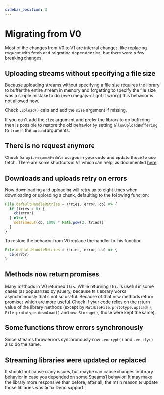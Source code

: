 ```yaml
---
sidebar_position: 3
---
```


# Migrating from V0

Most of the changes from V0 to V1 are internal changes, like replacing request with fetch and migrating dependencies, but there were a few breaking changes.

## Uploading streams without specifying a file size

Because uploading streams without specifying a file size requires the library to buffer the entire stream in memory and forgetting to specify the file size was a simple mistake to do (even megajs-cli got it wrong) this behavior is not allowed now.

Check `.upload()` calls and add the `size` argument if missing.

If you can't add the `size` argument and prefer the library to do buffering then is possible to restore the old behavior by setting `allowUploadBuffering` to `true` in the `upload` arguments.

## There is no request anymore

Check for `api.requestModule` usages in your code and update those to use fetch. There are some shortcuts in V1 which can help, as documented [here](tutorial/network-settings.md).

## Downloads and uploads retry on errors

Now downloading and uploading will retry up to eight times when downloading or uploading a chunk, defaulting to the following function:

```js
File.defaultHandleRetries = (tries, error, cb) => {
  if (tries > 8) {
    cb(error)
  } else {
    setTimeout(cb, 1000 * Math.pow(2, tries))
  }
}
```

To restore the behavior from V0 replace the handler to this function

```js
File.defaultHandleRetries = (tries, error, cb) => {
  cb(error)
}
```

## Methods now return promises

Many methods in V0 returned `this`. While returning `this` is useful in some cases (as popularized by jQuery) because this library works asynchronously that's not so useful. Because of that now methods return promises which are more useful. Check if your code relies on the return value of the library methods (except by `MutableFile.prototype.upload()`, `File.prototype.download()` and `new Storage()`, those were kept the same).

## Some functions throw errors synchronously

Since streams throw errors synchronously now `.encrypt()` and `.verify()` also do the same.

## Streaming libraries were updated or replaced

It should not cause many issues, but maybe can cause changes in library behavior in case you depended on some Streams1 behavior. It may make the library more responsive than before, after all, the main reason to update those libraries was to fix Deno support.

